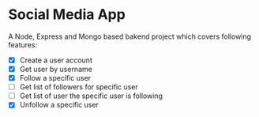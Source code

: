 # Social Media App

A Node, Express and Mongo based bakend project which covers following features:
- [x] Create a user account
- [x] Get user by username
- [x] Follow a specific user
- [ ] Get list of followers for specific user
- [ ] Get list of user the specific user is following
- [x] Unfollow a specific user